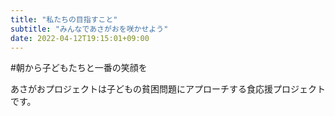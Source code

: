 ```yaml
---
title: "私たちの目指すこと"
subtitle: "みんなであさがおを咲かせよう"
date: 2022-04-12T19:15:01+09:00
---
```

#朝から子どもたちと一番の笑顔を

あさがおプロジェクトは子どもの貧困問題にアプローチする食応援プロジェクトです。


